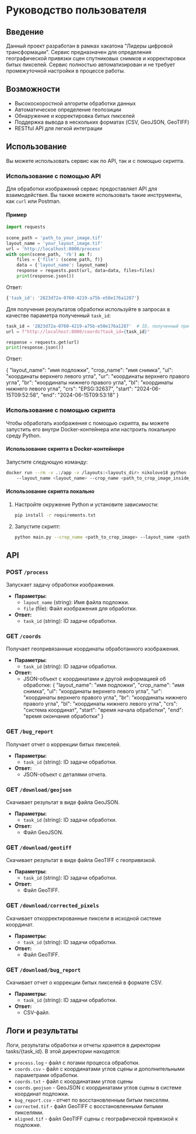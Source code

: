 # Руководство пользователя

## Введение

Данный проект разработан в рамках хакатона "Лидеры цифровой трансформации". Сервис предназначен для определения географической привязки сцен спутниковых снимков и корректировки битых пикселей. Сервис полностью автоматизирован и не требует промежуточной настройки в процессе работы.

## Возможности

- Высокоскоростной алгоритм обработки данных
- Автоматическое определение геопозиции
- Обнаружение и корректировка битых пикселей
- Поддержка вывода в нескольких форматах (CSV, GeoJSON, GeoTIFF)
- RESTful API для легкой интеграции

## Использование

Вы можете использовать сервис как по API, так и с помощью скрипта.

### Использование с помощью API

Для обработки изображений сервис предоставляет API для взаимодействия. Вы также можете использовать такие инструменты, как `curl` или Postman.

#### Пример

```python
import requests
  
scene_path = 'path_to_your_image.tif'
layout_name = 'your_layout_image.tif'
url = 'http://localhost:8000/process'
with open(scene_path, 'rb') as f:
    files = {'file': (scene_path, f)}
    data = {'layout_name': layout_name}
    response = requests.post(url, data=data, files=files)
    print(response.json())
```

Ответ:

```python
{'task_id': '2823d72a-0760-4219-a75b-e50e176a1287'}
```

Для получения результатов обработки используйте в запросах в качестве параметра полученный `task_id`:

```python
task_id = '2823d72a-0760-4219-a75b-e50e176a1287'  # ID, полученный при запуске задачи
url = f"http://localhost:8000/coords?task_id={task_id}"

response = requests.get(url)
print(response.json())
```

Ответ:

{
  "layout_name": "имя подложки",
  "crop_name": "имя снимка",
  "ul": "координаты верхнего левого угла",
  "ur": "координаты верхнего правого угла",
  "br": "координаты нижнего правого угла",
  "bl": "координаты нижнего левого угла",
  "crs": "EPSG:32637",
  "start": "2024-06-15T09:52:58",
  "end": "2024-06-15T09:53:18"
}

### Использование с помощью скрипта

Чтобы обработать изображения с помощью скрипта, вы можете запустить его внутри Docker-контейнера или настроить локальную среду Python.

#### Использование скрипта в Docker-контейнере

Запустите следующую команду:

```bash
docker run --rm -v .:/app -v /layouts:<layouts_dir> nikolove18 python -m src.main \ 
    --layout_name <layout_name> --crop_name <path_to_crop_image_inside_project_dir>
```

#### Использование скрипта локально

1. Настройте окружение Python и установите зависимости:

    ```bash
    pip install -r requirements.txt
    ```

2. Запустите скрипт:

    ```bash
    python main.py --crop_name <path_to_crop_image> --layout_name <path_to_layout_image>
    ```

## API

### POST `/process`

Запускает задачу обработки изображения.

- **Параметры:**
  - `layout_name` (string): Имя файла подложки.
  - `file` (file): Файл изображения для обработки.
- **Ответ:**
  - `task_id` (string): ID задачи обработки.

### GET `/coords`

Получает геопривязанные координаты обработанного изображения.

- **Параметры:**
  - `task_id` (string): ID задачи обработки.
- **Ответ:**
  - JSON-объект с координатами и другой информацией об обработке:
    {
      "layout_name": "имя подложки",
      "crop_name": "имя снимка",
      "ul": "координаты верхнего левого угла",
      "ur": "координаты верхнего правого угла",
      "br": "координаты нижнего правого угла",
      "bl": "координаты нижнего левого угла",
      "crs": "система координат",
      "start": "время начала обработки",
      "end": "время окончания обработки"
    }

### GET `/bug_report`

Получает отчет о коррекции битых пикселей.

- **Параметры:**
  - `task_id` (string): ID задачи обработки.
- **Ответ:**
  - JSON-объект с деталями отчета.

### GET `/download/geojson`

Скачивает результат в виде файла GeoJSON.

- **Параметры:**
  - `task_id` (string): ID задачи обработки.
- **Ответ:**
  - Файл GeoJSON.

### GET `/download/geotiff`

Скачивает результат в виде файла GeoTIFF с геопривязкой.

- **Параметры:**
  - `task_id` (string): ID задачи обработки.
- **Ответ:**
  - Файл GeoTIFF.

### GET `/download/corrected_pixels`

Скачивает откорректированные пиксели в исходной системе координат.

- **Параметры:**
  - `task_id` (string): ID задачи обработки.
- **Ответ:**
  - Файл GeoTIFF.

### GET `/download/bug_report`

Скачивает отчет о коррекции битых пикселей в формате CSV.

- **Параметры:**
  - `task_id` (string): ID задачи обработки.
- **Ответ:**
  - CSV-файл.

## Логи и результаты

Логи, результаты обработки и отчеты хранятся в директории tasks/{task_id}. В этой директории находятся:

- `process.log` - файл с логами процесса обработки.
- `coords.csv` - файл с координатами углов сцены и дополнительными параметрами обработки.
- `coords.txt` - файл с координатами углов сцены
- `coords.geojson` - GeoJSON с координатами углов сцены в системе координат подложки.
- `bug_report.csv` - отчет по восстановленным битым пикселям.
- `corrected.tif` - файл GeoTIFF с восстановленными битыми пикселями.
- `aligned.tif` - файл GeoTIFF сцены с географической привязкой к подложке.
